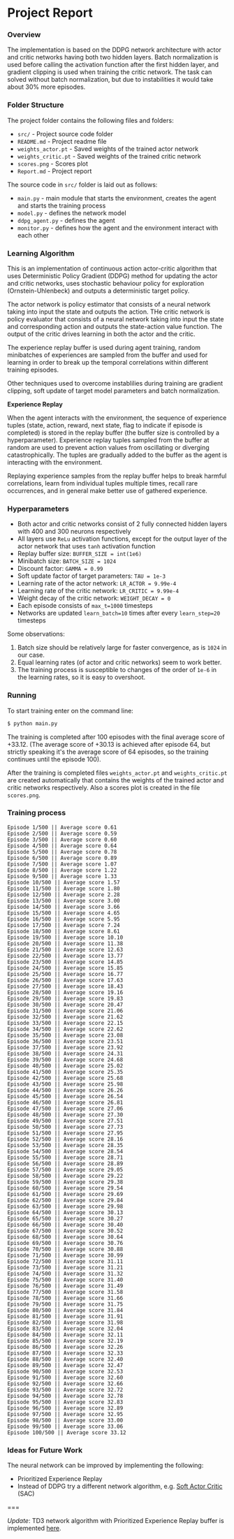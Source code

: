 # Project Report

### Overview

The implementation is based on the DDPG network architecture with actor and critic networks having both two hidden layers.
Batch normalization is used before calling the activation function after the first hidden layer,
and gradient clipping is used when training the critic network. The task can solved without batch normalization, but due to instabilities it would take about 30% more episodes.

### Folder Structure

The project folder contains the following files and folders:

- `src/` - Project source code folder
- `README.md` - Project readme file
- `weights_actor.pt` - Saved weights of the trained actor network
- `weights_critic.pt` - Saved weights of the trained critic network
- `scores.png` - Scores plot
- `Report.md` - Project report

The source code in `src/` folder is laid out as follows:
- `main.py` - main module that starts the environment, creates the agent and starts the training process
- `model.py` - defines the network model
- `ddpg_agent.py` - defines the agent
- `monitor.py` - defines how the agent and the environment interact with each other

### Learning Algorithm

This is an implementation of continuous action actor-critic algorithm that uses Deterministic Policy Gradient (DDPG) method
for updating the actor and critic networks, uses stochastic behaviour policy for exploration (Ornstein-Uhlenbeck) and outputs a deterministic target policy.

The actor network is policy estimator that consists of a neural network taking into input the state and outputs the action. 
THe critic network is policy evaluator that consists of a neural network taking into input the state and corresponding action and outputs the state-action value function.
The output of the critic drives learning in both the actor and the critic.

The experience replay buffer is used during agent training, random minibatches of experiences are sampled from the buffer
and used for learning in order to break up the temporal correlations within different training episodes.

Other techniques used to overcome instablilies during training are gradient clipping, soft update of target model parameters and batch normalization.


**Experience Replay**

When the agent interacts with the environment, the sequence of experience tuples (state, action, reward, next state, flag to indicate if episode is completed) is stored in the 
replay buffer (the buffer size is controlled by a hyperparameter). Experience replay tuples sampled from the buffer at random are used to prevent action values from oscillating or diverging catastrophically.
The tuples are gradually added to the buffer as the agent is interacting with the environment.

Replaying experience samples from the replay buffer helps to break harmful correlations, learn from
individual tuples multiple times, recall rare occurrences, and in general make better use of gathered experience.


### Hyperparameters

- Both actor and critic networks consist of 2 fully connected hidden layers with 400 and 300 neurons respectively
- All layers use `ReLu` activation functions, except for the output layer of the actor network that uses `tanh` activation function
- Replay buffer size: `BUFFER_SIZE = int(1e6)`
- Minibatch size: `BATCH_SIZE = 1024`
- Discount factor: `GAMMA = 0.99`
- Soft update factor of target parameters: `TAU = 1e-3`
- Learning rate of the actor network: `LR_ACTOR = 9.99e-4`
- Learning rate of the critic network: `LR_CRITIC = 9.99e-4`
- Weight decay of the critic network: `WEIGHT_DECAY = 0`
- Each episode consists of `max_t=1000` timesteps
- Networks are updated `learn_batch=10` times after every `learn_step=20` timesteps

Some observations:
1. Batch size should be relatively large for faster convergence, as is `1024` in our case.
2. Equal learning rates (of actor and critic networks) seem to work better.
3. The training process is susceptible to changes of the order of `1e-6` in the learning rates, so it is easy to overshoot.


### Running

To start training enter on the command line:
```sh
$ python main.py
```

The training is completed after 100 episodes with the final average score of +33.12.
(The average score of +30.13 is achieved after episode 64, but strictly speaking it's the average score of 64 episodes, so the training continues until the episode 100).

After the training is completed files `weights_actor.pt` and `weights_critic.pt` are created automatically that contains the weights of the trained actor and critic networks respectively.
Also a scores plot is created in the file `scores.png`.

### Training process

    Episode 1/500 || Average score 0.61
    Episode 2/500 || Average score 0.59
    Episode 3/500 || Average score 0.60
    Episode 4/500 || Average score 0.64
    Episode 5/500 || Average score 0.78
    Episode 6/500 || Average score 0.89
    Episode 7/500 || Average score 1.07
    Episode 8/500 || Average score 1.22
    Episode 9/500 || Average score 1.33
    Episode 10/500 || Average score 1.57
    Episode 11/500 || Average score 1.80
    Episode 12/500 || Average score 2.28
    Episode 13/500 || Average score 3.00
    Episode 14/500 || Average score 3.66
    Episode 15/500 || Average score 4.65
    Episode 16/500 || Average score 5.95
    Episode 17/500 || Average score 7.24
    Episode 18/500 || Average score 8.61
    Episode 19/500 || Average score 10.10
    Episode 20/500 || Average score 11.38
    Episode 21/500 || Average score 12.63
    Episode 22/500 || Average score 13.77
    Episode 23/500 || Average score 14.85
    Episode 24/500 || Average score 15.85
    Episode 25/500 || Average score 16.77
    Episode 26/500 || Average score 17.63
    Episode 27/500 || Average score 18.43
    Episode 28/500 || Average score 19.16
    Episode 29/500 || Average score 19.83
    Episode 30/500 || Average score 20.47
    Episode 31/500 || Average score 21.06
    Episode 32/500 || Average score 21.62
    Episode 33/500 || Average score 22.15
    Episode 34/500 || Average score 22.62
    Episode 35/500 || Average score 23.08
    Episode 36/500 || Average score 23.51
    Episode 37/500 || Average score 23.92
    Episode 38/500 || Average score 24.31
    Episode 39/500 || Average score 24.68
    Episode 40/500 || Average score 25.02
    Episode 41/500 || Average score 25.35
    Episode 42/500 || Average score 25.68
    Episode 43/500 || Average score 25.98
    Episode 44/500 || Average score 26.26
    Episode 45/500 || Average score 26.54
    Episode 46/500 || Average score 26.81
    Episode 47/500 || Average score 27.06
    Episode 48/500 || Average score 27.30
    Episode 49/500 || Average score 27.51
    Episode 50/500 || Average score 27.73
    Episode 51/500 || Average score 27.95
    Episode 52/500 || Average score 28.16
    Episode 53/500 || Average score 28.35
    Episode 54/500 || Average score 28.54
    Episode 55/500 || Average score 28.71
    Episode 56/500 || Average score 28.89
    Episode 57/500 || Average score 29.05
    Episode 58/500 || Average score 29.22
    Episode 59/500 || Average score 29.38
    Episode 60/500 || Average score 29.54
    Episode 61/500 || Average score 29.69
    Episode 62/500 || Average score 29.84
    Episode 63/500 || Average score 29.98
    Episode 64/500 || Average score 30.13
    Episode 65/500 || Average score 30.27
    Episode 66/500 || Average score 30.40
    Episode 67/500 || Average score 30.52
    Episode 68/500 || Average score 30.64
    Episode 69/500 || Average score 30.76
    Episode 70/500 || Average score 30.88
    Episode 71/500 || Average score 30.99
    Episode 72/500 || Average score 31.11
    Episode 73/500 || Average score 31.21
    Episode 74/500 || Average score 31.32
    Episode 75/500 || Average score 31.40
    Episode 76/500 || Average score 31.49
    Episode 77/500 || Average score 31.58
    Episode 78/500 || Average score 31.66
    Episode 79/500 || Average score 31.75
    Episode 80/500 || Average score 31.84
    Episode 81/500 || Average score 31.91
    Episode 82/500 || Average score 31.98
    Episode 83/500 || Average score 32.04
    Episode 84/500 || Average score 32.11
    Episode 85/500 || Average score 32.19
    Episode 86/500 || Average score 32.26
    Episode 87/500 || Average score 32.33
    Episode 88/500 || Average score 32.40
    Episode 89/500 || Average score 32.47
    Episode 90/500 || Average score 32.53
    Episode 91/500 || Average score 32.60
    Episode 92/500 || Average score 32.66
    Episode 93/500 || Average score 32.72
    Episode 94/500 || Average score 32.78
    Episode 95/500 || Average score 32.83
    Episode 96/500 || Average score 32.89
    Episode 97/500 || Average score 32.95
    Episode 98/500 || Average score 33.00
    Episode 99/500 || Average score 33.06
    Episode 100/500 || Average score 33.12


### Ideas for Future Work

The neural network can be improved by implementing the following:
- Prioritized Experience Replay
- Instead of DDPG try a different network algorithm, e.g. [Soft Actor Critic](https://spinningup.openai.com/en/latest/algorithms/sac.html) (SAC)

===

*Update*: TD3 network algorithm with Prioritized Experience Replay buffer is implemented [here](https://github.com/Ullar-Kask/TD3-PER/tree/master/Pytorch).